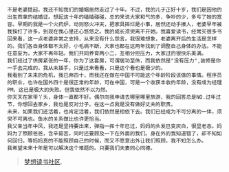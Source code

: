     不是老婆提起，我还不知我们的婚姻居然走过了十年。不过，我的儿子正好十岁，我们是因他的出生而拿的结婚证。想起这十年的磕磕碰碰，总的来说大家和气的多，争吵的少，多亏了她的宽容。早期的我是一个火药炉，动则怒火冲天，把家具摔烂是小事，居然还动手揍人，老婆早年被我挨打了许多，到现在我心里还心悠悠之。我的成长须臾离不开她。我喜爱读书，经常买很多书回来看，这一点老婆非常之支持，从来没有什么怨言。我很难想象，老婆离开后的生活是怎样的。我们各自身体都不太好，小毛病不断，大家也都在这两年找到了调整自己身体的办法。不能任意妄为，大家不再年轻。我们共同养育两小二，互相分担压力，大家过的很快乐美满。
    我们经过了供房紧张的一年，你为了这套房，可谓居功至伟，而我依然是"没有压力",装修是你一手去完成的，我从未插手，只是过来看看，只是这个看也是极少的。
    我看到了未来的危机，我已奔四十，而我还在做在中国不可能这个年龄阶段该做的事情。程序员的职业，也许在国外四十是很正常的年龄，可在中国，可是一个收获丰收的年龄，没有成为经理PM，这已是极大的失败。但我依然不以为然。
    你天天在家带丫头，身体一直都不好。偶尔向我申请去哪里哪里旅游，我的回答总是NO.过年过节，你想回去家乡，我也是反对分子。在这一点我是没有做好丈夫的职责。
    未来，如果我们还活着，也肯定活着，我们依然是相依下去。我们已经成为不可分离的一体，须臾不可离也。鱼水的关系做比也许更恰当。
    我父亲当年中风，我还是坚持要出来，弹指一挥十年已过，妈妈的头发已变灰白，很显老态。妈妈为了照顾爸爸，含辛茹苦。同时还要顾及一下在外面的我们。身在外的我知道错了，却不知如何回归，等妈妈真的不能照顾自己的时候，而又不愿意出外让我们照顾，我不知怎么办。
    我希望未来十年是可以解决这个难题的。只要我们夫妻同心同德。

>  [梦想读书社区](https://www.deliverkindle.com).